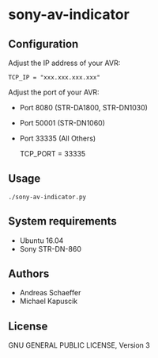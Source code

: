 # sony-av-indicator

## Configuration

Adjust the IP address of your AVR:

    TCP_IP = "xxx.xxx.xxx.xxx"

Adjust the port of your AVR:

* Port 8080 (STR-DA1800, STR-DN1030)
* Port 50001 (STR-DN1060)
* Port 33335 (All Others)

    TCP_PORT = 33335

## Usage

    ./sony-av-indicator.py

## System requirements

* Ubuntu 16.04
* Sony STR-DN-860

## Authors

* Andreas Schaeffer
* Michael Kapuscik

## License

GNU GENERAL PUBLIC LICENSE, Version 3

